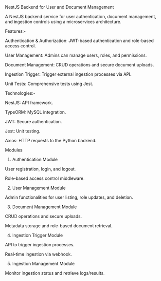NestJS Backend for User and Document Management


A NestJS backend service for user authentication, document management, and ingestion controls using a microservices architecture.

Features:-

Authentication & Authorization: JWT-based authentication and role-based access control.

User Management: Admins can manage users, roles, and permissions.

Document Management: CRUD operations and secure document uploads.

Ingestion Trigger: Trigger external ingestion processes via API.

Unit Tests: Comprehensive tests using Jest.

Technologies:-

NestJS: API framework.

TypeORM: MySQL integration.

JWT: Secure authentication.

Jest: Unit testing.

Axios: HTTP requests to the Python backend.

Modules

1. Authentication Module

User registration, login, and logout.

Role-based access control middleware.

2. User Management Module

Admin functionalities for user listing, role updates, and deletion.

3. Document Management Module

CRUD operations and secure uploads.

Metadata storage and role-based document retrieval.

4. Ingestion Trigger Module

API to trigger ingestion processes.

Real-time ingestion via webhook.

5. Ingestion Management Module

Monitor ingestion status and retrieve logs/results.
